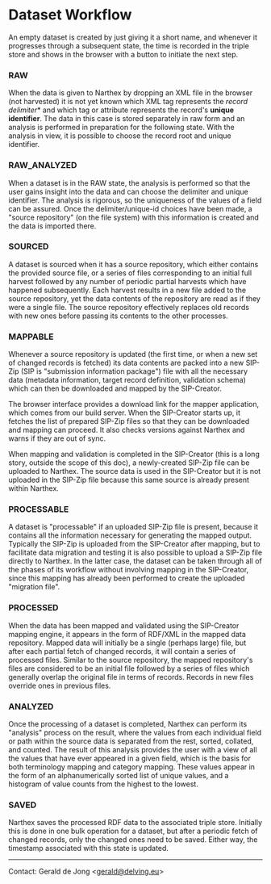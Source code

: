 # Dataset Workflow

An empty dataset is created by just giving it a short name, and whenever it progresses through a subsequent state, the time is recorded in the triple store and shows in the browser with a button to initiate the next step.

### RAW

When the data is given to Narthex by dropping an XML file in the browser (not harvested) it is not yet known which XML tag represents the *record delimiter** and which tag or attribute represents the record's **unique identifier**.  The data in this case is stored separately in raw form and an analysis is performed in preparation for the following state. With the analysis in view, it is possible to choose the record root and unique identifier.

### RAW_ANALYZED

When a dataset is in the RAW state, the analysis is performed so that the user gains insight into the data and can choose the delimiter and unique identifier.  The analysis is rigorous, so the uniqueness of the values of a field can be assured.  Once the delimiter/unique-id choices have been made, a "source repository" (on the file system) with this information is created and the data is imported there.

### SOURCED

A dataset is sourced when it has a source repository, which either contains the provided source file, or a series of files corresponding to an initial full harvest followed by any number of periodic partial harvests which have happened subsequently.  Each harvest results in a new file added to the source repository, yet the data contents of the repository are read as if they were a single file.  The source repository effectively replaces old records with new ones before passing its contents to the other processes.

### MAPPABLE

Whenever a source repository is updated (the first time, or when a new set of changed records is fetched) its data contents are packed into a new SIP-Zip (SIP is "submission information package") file with all the necessary data (metadata information, target record definition, validation schema) which can then be downloaded and mapped by the SIP-Creator.  

The browser interface provides a download link for the mapper application, which comes from our build server. When the SIP-Creator starts up, it fetches the list of prepared SIP-Zip files so that they can be downloaded and mapping can proceed. It also checks versions against Narthex and warns if they are out of sync.

When mapping and validation is completed in the SIP-Creator (this is a long story, outside the scope of this doc), a newly-created SIP-Zip file can be uploaded to Narthex.  The source data is used in the SIP-Creator but it is not uploaded in the SIP-Zip file because this same source is already present within Narthex.

### PROCESSABLE

A dataset is "processable" if an uploaded SIP-Zip file is present, because it contains all the information necessary for generating the mapped output.  Typically the SIP-Zip is uploaded from the SIP-Creator after mapping, but to facilitate data migration and testing it is also possible to upload a SIP-Zip file directly to Narthex.  In the latter case, the dataset can be taken through all of the phases of its workflow without involving mapping in the SIP-Creator, since this mapping has already been performed to create the uploaded "migration file".

### PROCESSED

When the data has been mapped and validated using the SIP-Creator mapping engine, it appears in the form of RDF/XML in the mapped data repository.  Mapped data will initially be a single (perhaps large) file, but after each partial fetch of changed records, it will contain a series of processed files.  Similar to the source repository, the mapped repository's files are considered to be an initial file followed by a series of files which generally overlap the original file in terms of records.  Records in new files override ones in previous files.

### ANALYZED

Once the processing of a dataset is completed, Narthex can perform its "analysis" process on the result, where the values from each individual field or path within the source data is separated from the rest, sorted, collated, and counted.  The result of this analysis provides the user with a view of all the values that have ever appeared in a given field, which is the basis for both terminology mapping and category mapping.  These values appear in the form of an alphanumerically sorted list of unique values, and a histogram of value counts from the highest to the lowest.

### SAVED

Narthex saves the processed RDF data to the associated triple store. Initially this is done in one bulk operation for a dataset, but after a periodic fetch of changed records, only the changed ones need to be saved.  Either way, the timestamp associated with this state is updated.

---

Contact: Gerald de Jong &lt;gerald@delving.eu&gt;